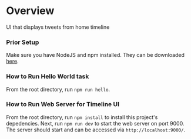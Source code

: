 # Overview
UI that displays tweets from home timeline

### Prior Setup
Make sure you have NodeJS and npm installed. They can be downloaded [here](https://nodejs.org/en/).

### How to Run Hello World task
From the root directory, run ```npm run hello```.

### How to Run Web Server for Timeline UI
From the root directory, run ```npm install``` to install this project's depedencies. 
Next, run ```npm run dev``` to start the web server on port 9000.
The server should start and can be accessed via ```http://localhost:9000/```.
